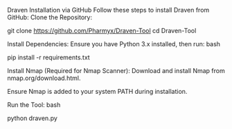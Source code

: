 Draven Installation via GitHub
Follow these steps to install Draven from GitHub:
Clone the Repository:

git clone https://github.com/Pharmyx/Draven-Tool
cd Draven-Tool

Install Dependencies:
Ensure you have Python 3.x installed, then run:
bash

pip install -r requirements.txt

Install Nmap (Required for Nmap Scanner):
Download and install Nmap from nmap.org/download.html.

Ensure Nmap is added to your system PATH during installation.

Run the Tool:
bash

python draven.py

